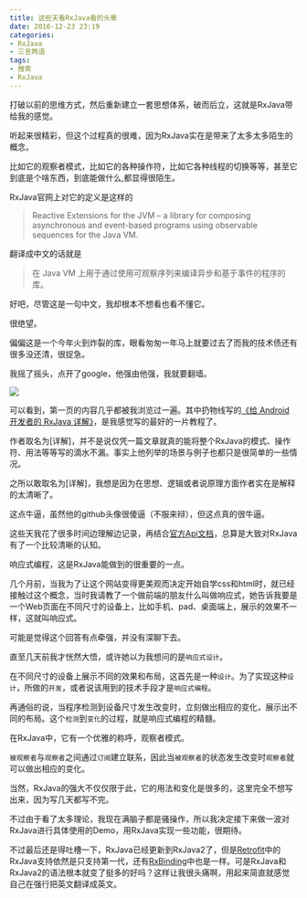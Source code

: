 ```yaml
---
title: 这些天看RxJava看的头晕
date: 2016-12-23 23:19
categories:
- RxJava
- 三言两语
tags:
- 搜索
- RxJava
---
```


打破以前的思维方式，然后重新建立一套思想体系，破而后立，这就是RxJava带给我的感觉。
<!-- more -->
听起来很精彩，但这个过程真的很难，因为RxJava实在是带来了太多太多陌生的概念。

比如它的观察者模式，比如它的各种操作符，比如它各种线程的切换等等，甚至它到底是个啥东西，到底能做什么,都显得很陌生。

RxJava官网上对它的定义是这样的

> Reactive Extensions for the JVM – a library for composing asynchronous and event-based programs using observable sequences for the Java VM.

翻译成中文的话就是

> 在 Java VM 上用于通过使用可观察序列来编译异步和基于事件的程序的库。

好吧，尽管这是一句中文，我却根本不想看也看不懂它。

很绝望。

偏偏这是一个今年火到炸裂的库，眼看匆匆一年马上就要过去了而我的技术债还有很多没还清，很捉急。

我摇了摇头，点开了google，他强由他强，我就要翻墙。

![](http://image.sunchen.cc/image/b/c6/e21e0ef5a72eb5fa448b67ecd29d5.png)

可以看到，第一页的内容几乎都被我浏览过一遍。其中扔物线写的[《给 Android 开发者的 RxJava 详解》](http://gank.io/post/560e15be2dca930e00da1083#toc_8)，是我感觉写的最好的一片教程了。

作者取名为[详解]，并不是说仅凭一篇文章就真的能将整个RxJava的模式、操作符、用法等等写的滴水不漏。事实上他列举的场景与例子也都只是很简单的一些情况。

之所以敢取名为[详解]，我想是因为在思想、逻辑或者说原理方面作者实在是解释的太清晰了。

这点牛逼，虽然他的github头像很傻逼（不服来辩），但这点真的很牛逼。


这些天我花了很多时间边理解边记录，再结合[官方Api文档](http://reactivex.io/RxJava/javadoc/rx/Observable.html)，总算是大致对RxJava有了一个比较清晰的认知。

响应式编程，这是RxJava能做到的很重要的一点。

几个月前，当我为了让这个网站变得更美观而决定开始自学css和html时，就已经接触过这个概念，当时我请教了一个做前端的朋友什么叫做响应式，她告诉我要是一个Web页面在不同尺寸的设备上，比如手机、pad、桌面端上，展示的效果不一样，这就叫响应式。

可能是觉得这个回答有点牵强，并没有深聊下去。

直至几天前我才恍然大悟，或许她以为我想问的是`响应式设计`。

在不同尺寸的设备上展示不同的效果和布局，这首先是一种`设计`。为了实现这种`设计`，所做的`开发`，或者说该用到的技术手段才是`响应式编程`。

再通俗的说，当程序检测到设备尺寸发生改变时，立刻做出相应的变化，展示出不同的布局。这个`检测`到`变化`的过程，就是响应式编程的精髓。

在RxJava中，它有一个优雅的称呼，观察者模式。

`被观察者`与`观察者`之间通过`订阅`建立联系，因此当`被观察者`的状态发生改变时`观察者`就可以做出相应的变化。

当然，RxJava的强大不仅仅限于此，它的用法和变化是很多的，这里完全不想写出来，因为写几天都写不完。

不过由于看了太多理论，我现在满脑子都是骚操作，所以我决定接下来做一波对RxJava进行具体使用的Demo，用RxJava实现一些功能，很期待。

不过最后还是得吐槽一下，RxJava已经更新到RxJava2了，但是[Retrofit](https://github.com/square/retrofit)中的RxJava支持依然是只支持第一代，还有[RxBinding](https://github.com/JakeWharton/RxBinding)中也是一样。可是RxJava和RxJava2的语法根本就变了挺多的好吗？这样让我很头痛啊，用起来简直就感觉自己在强行把英文翻译成英文。

